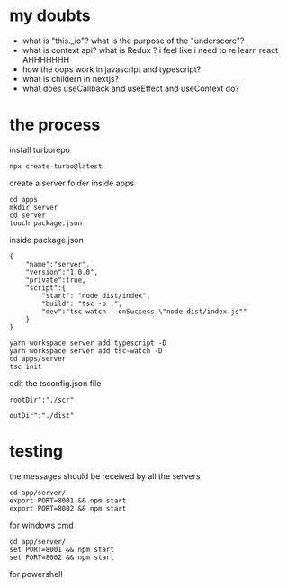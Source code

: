 # my doubts

- what is "this._io"? what is the purpose of the  "underscore"?
- what is context api? what is Redux ? i feel like i need to re learn react AHHHHHHH
- how the oops work in javascript and typescript?
- what is childern in nextjs?
- what does useCallback and useEffect and useContext do?
# the process
install turborepo
```
npx create-turbo@latest
```

create a server folder inside apps
```
cd apps
mkdir server 
cd server
touch package.json
```
inside package.json
```
{
	"name":"server",
	"version":"1.0.0",
	"private":true,
	"script":{
		"start": "node dist/index",
		"build": "tsc -p .",
		"dev":"tsc-watch --onSuccess \"node dist/index.js""
	}
}
```

```
yarn workspace server add typescript -D
yarn workspace server add tsc-watch -D
cd apps/server 
tsc init
```

edit the tsconfig.json file 
```
rootDir":"./scr"

outDir":"./dist"
```

# testing

the messages should be received by all the servers  
```linux
cd app/server/
export PORT=8001 && npm start
export PORT=8002 && npm start
```
for windows cmd
```
cd app/server/
set PORT=8001 && npm start
set PORT=8002 && npm start
```
for powershell
```

```